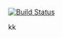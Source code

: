 [![Build Status](http://157.245.98.68:8080/buildStatus/icon?job=challange-build)](http://157.245.98.68:8080/job/challange-build/)

kk
